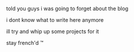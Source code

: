 told you guys i was going to forget about the blog

i dont know what to write here anymore

ill try and whip up some projects for it 

stay french'd ™️
